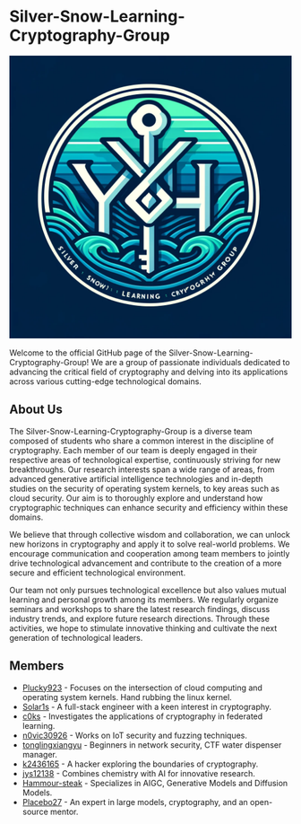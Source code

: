 # Silver-Snow-Learning-Cryptography-Group

![Logo](https://github.com/Silver-Snow-Learning-Cryptography-Group/.github/blob/main/resources/logo.png)

Welcome to the official GitHub page of the Silver-Snow-Learning-Cryptography-Group! We are a group of passionate individuals dedicated to advancing the critical field of cryptography and delving into its applications across various cutting-edge technological domains.

## About Us
The Silver-Snow-Learning-Cryptography-Group is a diverse team composed of students who share a common interest in the discipline of cryptography. Each member of our team is deeply engaged in their respective areas of technological expertise, continuously striving for new breakthroughs. Our research interests span a wide range of areas, from advanced generative artificial intelligence technologies and in-depth studies on the security of operating system kernels, to key areas such as cloud security. Our aim is to thoroughly explore and understand how cryptographic techniques can enhance security and efficiency within these domains.

We believe that through collective wisdom and collaboration, we can unlock new horizons in cryptography and apply it to solve real-world problems. We encourage communication and cooperation among team members to jointly drive technological advancement and contribute to the creation of a more secure and efficient technological environment.

Our team not only pursues technological excellence but also values mutual learning and personal growth among its members. We regularly organize seminars and workshops to share the latest research findings, discuss industry trends, and explore future research directions. Through these activities, we hope to stimulate innovative thinking and cultivate the next generation of technological leaders.

## Members
- [Plucky923](https://github.com/Plucky923) - Focuses on the intersection of cloud computing and operating system kernels. Hand rubbing the linux kernel.
- [Solar1s](https://github.com/chenzongyao200127) - A full-stack engineer with a keen interest in cryptography.
- [c0ks](https://github.com/c0ks) - Investigates the applications of cryptography in federated learning.
- [n0vic30926](https://github.com/n0vic30926) - Works on IoT security and fuzzing techniques.
- [tonglingxiangyu](https://github.com/tonglingxiangyu) - Beginners in network security, CTF water dispenser manager.
- [k2436165](https://github.com/k2436165) - A hacker exploring the boundaries of cryptography.
- [jys12138](https://github.com/jys12138) - Combines chemistry with AI for innovative research.
- [Hammour-steak](https://github.com/Hammour-steak) - Specializes in AIGC, Generative Models and Diffusion Models.
- [Placebo27](https://github.com/Placebo27) - An expert in large models, cryptography, and an open-source mentor.

<!--

**Here are some ideas to get you started:**

🙋‍♀️ A short introduction - what is your organization all about?
🌈 Contribution guidelines - how can the community get involved?
👩‍💻 Useful resources - where can the community find your docs? Is there anything else the community should know?
🍿 Fun facts - what does your team eat for breakfast?
🧙 Remember, you can do mighty things with the power of [Markdown](https://docs.github.com/github/writing-on-github/getting-started-with-writing-and-formatting-on-github/basic-writing-and-formatting-syntax)
-->
